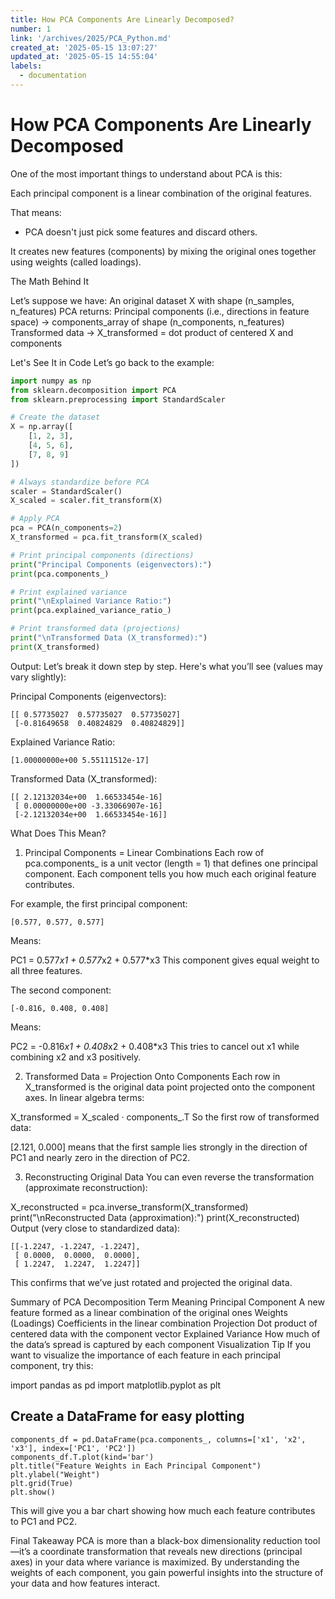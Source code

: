 ```yaml
---
title: How PCA Components Are Linearly Decomposed?
number: 1
link: '/archives/2025/PCA_Python.md'
created_at: '2025-05-15 13:07:27'
updated_at: '2025-05-15 14:55:04'
labels:
  - documentation
---
```


# How PCA Components Are Linearly Decomposed

One of the most important things to understand about PCA is this:

Each principal component is a linear combination of the original features.

That means:

- PCA doesn't just pick some features and discard others.

It creates new features (components) by mixing the original ones together using weights (called loadings).

The Math Behind It

Let’s suppose we have:
An original dataset X with shape (n_samples, n_features)
PCA returns:
Principal components (i.e., directions in feature space) → components_array of shape (n_components, n_features)
Transformed data → X_transformed = dot product of centered X and components

Let's See It in Code
Let’s go back to the example:

```python
import numpy as np
from sklearn.decomposition import PCA
from sklearn.preprocessing import StandardScaler

# Create the dataset
X = np.array([
    [1, 2, 3],
    [4, 5, 6],
    [7, 8, 9]
])

# Always standardize before PCA
scaler = StandardScaler()
X_scaled = scaler.fit_transform(X)

# Apply PCA
pca = PCA(n_components=2)
X_transformed = pca.fit_transform(X_scaled)

# Print principal components (directions)
print("Principal Components (eigenvectors):")
print(pca.components_)

# Print explained variance
print("\nExplained Variance Ratio:")
print(pca.explained_variance_ratio_)

# Print transformed data (projections)
print("\nTransformed Data (X_transformed):")
print(X_transformed)
```

Output:
Let’s break it down step by step. Here's what you’ll see (values may vary slightly):

Principal Components (eigenvectors):

```
[[ 0.57735027  0.57735027  0.57735027]
 [-0.81649658  0.40824829  0.40824829]]
```

Explained Variance Ratio:

```
[1.00000000e+00 5.55111512e-17]
```

Transformed Data (X_transformed):

```
[[ 2.12132034e+00  1.66533454e-16]
 [ 0.00000000e+00 -3.33066907e-16]
 [-2.12132034e+00  1.66533454e-16]]
 ```

What Does This Mean?

1. Principal Components = Linear Combinations
Each row of pca.components_ is a unit vector (length = 1) that defines one principal component. Each component tells you how much each original feature contributes.

For example, the first principal component:

```
[0.577, 0.577, 0.577]
```

Means:

PC1 = 0.577*x1 + 0.577*x2 + 0.577*x3
This component gives equal weight to all three features.

The second component:

```
[-0.816, 0.408, 0.408]
```

Means:

PC2 = -0.816*x1 + 0.408*x2 + 0.408*x3
This tries to cancel out x1 while combining x2 and x3 positively.

2. Transformed Data = Projection Onto Components
Each row in X_transformed is the original data point projected onto the component axes. In linear algebra terms:

X_transformed = X_scaled · components_.T
So the first row of transformed data:

[2.121, 0.000]
means that the first sample lies strongly in the direction of PC1 and nearly zero in the direction of PC2.

3. Reconstructing Original Data
You can even reverse the transformation (approximate reconstruction):

X_reconstructed = pca.inverse_transform(X_transformed)
print("\nReconstructed Data (approximation):")
print(X_reconstructed)
Output (very close to standardized data):

```
[[-1.2247, -1.2247, -1.2247],
 [ 0.0000,  0.0000,  0.0000],
 [ 1.2247,  1.2247,  1.2247]]
 ```

This confirms that we’ve just rotated and projected the original data.

Summary of PCA Decomposition
Term Meaning
Principal Component A new feature formed as a linear combination of the original ones
Weights (Loadings) Coefficients in the linear combination
Projection Dot product of centered data with the component vector
Explained Variance How much of the data’s spread is captured by each component
Visualization Tip
If you want to visualize the importance of each feature in each principal component, try this:

import pandas as pd
import matplotlib.pyplot as plt

## Create a DataFrame for easy plotting

```
components_df = pd.DataFrame(pca.components_, columns=['x1', 'x2', 'x3'], index=['PC1', 'PC2'])
components_df.T.plot(kind='bar')
plt.title("Feature Weights in Each Principal Component")
plt.ylabel("Weight")
plt.grid(True)
plt.show()
```

This will give you a bar chart showing how much each feature contributes to PC1 and PC2.

Final Takeaway
PCA is more than a black-box dimensionality reduction tool—it’s a coordinate transformation that reveals new directions (principal axes) in your data where variance is maximized. By understanding the weights of each component, you gain powerful insights into the structure of your data and how features interact.
